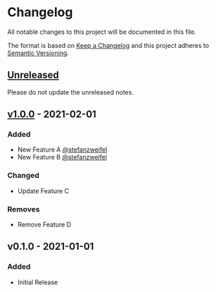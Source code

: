 # Changelog

All notable changes to this project will be documented in this file.

The format is based on [Keep a Changelog](http://keepachangelog.com/en/1.0.0/)
and this project adheres to [Semantic Versioning](http://semver.org/spec/v2.0.0.html).

## [Unreleased](https://github.com/org/repo/compare/v1.0.0...HEAD)

Please do not update the unreleased notes.

<!-- Content should be placed here -->
## [v1.0.0](https://github.com/org/repo/compare/v0.1.0...v1.0.0) - 2021-02-01

### Added

- New Feature A [@stefanzweifel](https://github.com/stefanzweifel)
- New Feature B [@stefanzweifel](https://github.com/stefanzweifel)

### Changed

- Update Feature C

### Removes

- Remove Feature D

## v0.1.0 - 2021-01-01

### Added

- Initial Release
